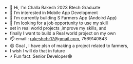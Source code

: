 - 👋 Hi, I’m Challa Rakesh 2023 Btech Graduate
- 👀 I’m interested in Mobile App  Development
- 🌱 I’m currently building S Farmers App (Andoird App)
- 💞️ I’m looking for a job opportunity to use my skill
- set in real world projects ,improve my skills, and
- finally I want to build a Real world project on my own 
- 📫 email : rakeshchr17@gmail.com, 7569140843
- 😄 Goal , I have plsn of making a project related to farmers,
- I wish I will do that in future
- ⚡ Fun fact: Senior Developer😂
<!---
ChallaRakesh17/ChallaRakesh17 is a ✨ special ✨ repository because its `README.md` (this file) appears on your GitHub profile.
You can click the Preview link to take a look at your changes.
--->
